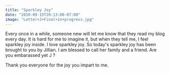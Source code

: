 ```yaml
---
title: "Sparkley Joy"
date: "2010-09-15T20:13:00-07:00"
image: "Letter+J+Final+in+progress.jpg"
---
```


Every once in a while, someone new will let me know that they read my blog every day. It is hard for me to imagine it, but when they tell me, I feel sparkley joy inside. I love sparkley joy. So today's sparkley joy has been brought to you by Jillian. I am blessed to call her family and a friend. Are you embarassed yet J ?

Thank you everyone for the joy you impart to me.